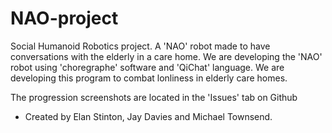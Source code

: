 # NAO-project
Social Humanoid Robotics project. A 'NAO' robot made to have conversations with the elderly in a care home.
We are developing the 'NAO' robot using 'choregraphe' software and 'QiChat' language. We are developing this program to combat lonliness in elderly care homes.

The progression screenshots are located in the 'Issues' tab on Github

- Created by Elan Stinton, Jay Davies and Michael Townsend.
